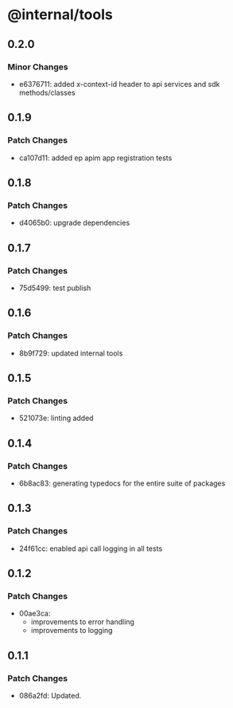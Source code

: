 # @internal/tools

## 0.2.0

### Minor Changes

- e6376711: added x-context-id header to api services and sdk methods/classes

## 0.1.9

### Patch Changes

- ca107d11: added ep apim app registration tests

## 0.1.8

### Patch Changes

- d4065b0: upgrade dependencies

## 0.1.7

### Patch Changes

- 75d5499: test publish

## 0.1.6

### Patch Changes

- 8b9f729: updated internal tools

## 0.1.5

### Patch Changes

- 521073e: linting added

## 0.1.4

### Patch Changes

- 6b8ac83: generating typedocs for the entire suite of packages

## 0.1.3

### Patch Changes

- 24f61cc: enabled api call logging in all tests

## 0.1.2

### Patch Changes

- 00ae3ca:
  - improvements to error handling
  - improvements to logging

## 0.1.1

### Patch Changes

- 086a2fd: Updated.
